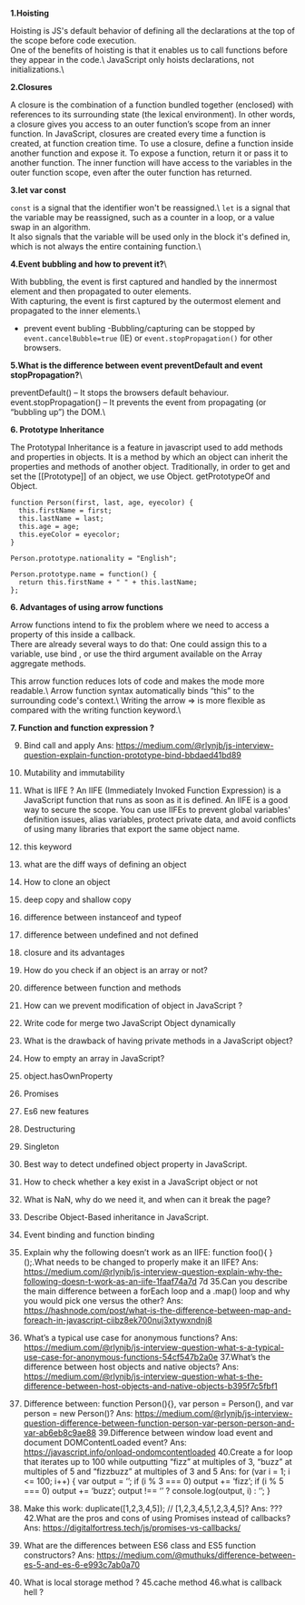 **1.Hoisting**

Hoisting is JS's default behavior of defining all the declarations at the top of the scope before code execution.\
One of the benefits of hoisting is that it enables us to call functions before they appear in the code.\ 
JavaScript only hoists declarations, not initializations.\

**2.Closures**

A closure is the combination of a function bundled together (enclosed) with references to its surrounding state (the lexical environment). In other words, a closure gives you access to an outer function’s scope from an inner function. In JavaScript, closures are created every time a function is created, at function creation time.
To use a closure, define a function inside another function and expose it. To expose a function, return it or pass it to another function.
The inner function will have access to the variables in the outer function scope, even after the outer function has returned.

**3.let var const**

`const` is a signal that the identifier won't be reassigned.\ 
`let` is a signal that the variable may be reassigned, such as a counter in a loop, or a value swap in an algorithm.\
It also signals that the variable will be used only in the block it's defined in, which is not always the entire containing function.\

**4.Event bubbling and how to prevent it?**\

With bubbling, the event is first captured and handled by the innermost element and then propagated to outer elements.\
With capturing, the event is first captured by the outermost element and propagated to the inner elements.\

- prevent event bubling
-Bubbling/capturing can be stopped by `event.cancelBubble=true` (IE) or `event.stopPropagation()` for other browsers. 

**5.What is the difference between event preventDefault and event stopPropagation?**\

preventDefault() – It stops the browsers default behaviour.\
event.stopPropagation() – It prevents the event from propagating (or “bubbling up”) the DOM.\

**6. Prototype Inheritance**

The Prototypal Inheritance is a feature in javascript used to add methods and properties in objects. It is a method by which an object can inherit the properties and methods of another object. Traditionally, in order to get and set the [[Prototype]] of an object, we use Object. getPrototypeOf and Object.
```
function Person(first, last, age, eyecolor) {
  this.firstName = first;
  this.lastName = last;
  this.age = age;
  this.eyeColor = eyecolor;
}

Person.prototype.nationality = "English";

Person.prototype.name = function() {
  return this.firstName + " " + this.lastName;
};
```
**6. Advantages of using arrow functions**

Arrow functions intend to fix the problem where we need to access a property of this inside a callback.\
There are already several ways to do that: One could assign this to a variable, use bind , or use the third argument available on the Array aggregate methods.

This arrow function reduces lots of code and makes the mode more readable.\ 
Arrow function syntax automatically binds “this” to the surrounding code's context.\ 
Writing the arrow => is more flexible as compared with the writing function keyword.\

**7. Function and function expression ?**

9. Bind call and apply
Ans: https://medium.com/@rlynjb/js-interview-question-explain-function-prototype-bind-bbdaed41bd89
9. Mutability and immutability
10. What is IIFE ?
An IIFE (Immediately Invoked Function Expression) is a JavaScript function that runs as soon as it is defined. 
An IIFE is a good way to secure the scope. You can use IIFEs to prevent global variables' definition issues, alias variables, protect private data, and avoid conflicts of using many libraries that export the same object name.

11. this keyword
12. what are the diff ways of defining an object
13. How to clone an object
14. deep copy and shallow copy
15. difference between instanceof and typeof
16. difference between undefined and not defined
17. closure and its advantages
18. How do you check if an object is an array or not?
19. difference between function and methods
20. How can we prevent modification of object in JavaScript ?
21. Write code for merge two JavaScript Object dynamically
22. What is the drawback of having private methods in a JavaScript object?
23. How to empty an array in JavaScript?
24. object.hasOwnProperty
25. Promises
26. Es6 new features
27. Destructuring
28. Singleton
29. Best way to detect undefined object property in JavaScript.
30. How to check whether a key exist in a JavaScript object or not
31. What is NaN, why do we need it, and when can it break the page?
32. Describe Object-Based inheritance in JavaScript.
33. Event binding and function binding
34. Explain why the following doesn’t work as an IIFE: function foo(){ }();.What needs to be changed to properly make it an IIFE?
Ans: https://medium.com/@rlynjb/js-interview-question-explain-why-the-following-doesn-t-work-as-an-iife-1faaf74a7d
7d
35.Can you describe the main difference between a forEach loop and a .map() loop and why you would pick one versus the other?
Ans: https://hashnode.com/post/what-is-the-difference-between-map-and-foreach-in-javascript-ciibz8ek700nuj3xtywxndnj8
36. What’s a typical use case for anonymous functions?
Ans: https://medium.com/@rlynjb/js-interview-question-what-s-a-typical-use-case-for-anonymous-functions-54cf547b2a0e
37.What’s the difference between host objects and native objects?
Ans: https://medium.com/@rlynjb/js-interview-question-what-s-the-difference-between-host-objects-and-native-objects-b395f7c5fbf1
38. Difference between: function Person(){}, var person = Person(), and var person = new Person()?
Ans: https://medium.com/@rlynjb/js-interview-question-difference-between-function-person-var-person-person-and-var-ab6eb8c9ae88
39.Difference between window load event and document DOMContentLoaded event?
Ans: https://javascript.info/onload-ondomcontentloaded
40.Create a for loop that iterates up to 100 while outputting “fizz” at multiples of 3, “buzz” at multiples of 5 and “fizzbuzz” at multiples of 3 and 5
Ans: 
for (var i = 1; i <= 100; i++) {
 var output = ‘’;
 if (i % 3 === 0) output += ‘fizz’;
 if (i % 5 === 0) output += ‘buzz’;
 output !== ‘’ ? console.log(output, i) : ‘’;
}
41. Make this work:
duplicate([1,2,3,4,5]); // [1,2,3,4,5,1,2,3,4,5]?
Ans: ???
42.What are the pros and cons of using Promises instead of callbacks?
Ans: https://digitalfortress.tech/js/promises-vs-callbacks/
43. What are the differences between ES6 class and ES5 function constructors?
Ans: https://medium.com/@muthuks/difference-between-es-5-and-es-6-e993c7ab0a70
44. What is local storage method ?
45.cache method
46.what is callback hell ?

